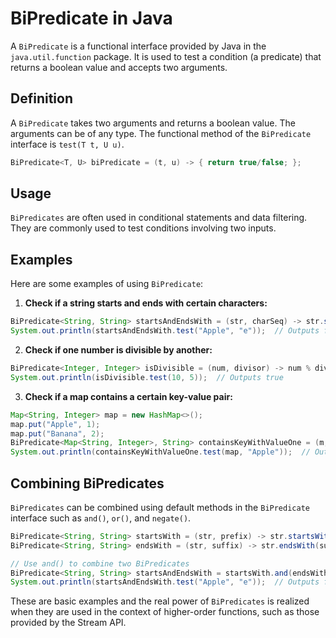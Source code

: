 # BiPredicate in Java

A `BiPredicate` is a functional interface provided by Java in the `java.util.function` package. It is used to test a condition (a predicate) that returns a boolean value and accepts two arguments.

## Definition

A `BiPredicate` takes two arguments and returns a boolean value. The arguments can be of any type. The functional method of the `BiPredicate` interface is `test(T t, U u)`.

```java
BiPredicate<T, U> biPredicate = (t, u) -> { return true/false; };
```

## Usage

`BiPredicates` are often used in conditional statements and data filtering. They are commonly used to test conditions involving two inputs.

## Examples

Here are some examples of using `BiPredicate`:

1. **Check if a string starts and ends with certain characters:**

```java
BiPredicate<String, String> startsAndEndsWith = (str, charSeq) -> str.startsWith(charSeq) && str.endsWith(charSeq);
System.out.println(startsAndEndsWith.test("Apple", "e"));  // Outputs false
```

2. **Check if one number is divisible by another:**

```java
BiPredicate<Integer, Integer> isDivisible = (num, divisor) -> num % divisor == 0;
System.out.println(isDivisible.test(10, 5));  // Outputs true
```

3. **Check if a map contains a certain key-value pair:**

```java
Map<String, Integer> map = new HashMap<>();
map.put("Apple", 1);
map.put("Banana", 2);
BiPredicate<Map<String, Integer>, String> containsKeyWithValueOne = (m, key) -> m.containsKey(key) && m.get(key) == 1;
System.out.println(containsKeyWithValueOne.test(map, "Apple"));  // Outputs true
```

## Combining BiPredicates

`BiPredicates` can be combined using default methods in the `BiPredicate` interface such as `and()`, `or()`, and `negate()`.

```java
BiPredicate<String, String> startsWith = (str, prefix) -> str.startsWith(prefix);
BiPredicate<String, String> endsWith = (str, suffix) -> str.endsWith(suffix);

// Use and() to combine two BiPredicates
BiPredicate<String, String> startsAndEndsWith = startsWith.and(endsWith);
System.out.println(startsAndEndsWith.test("Apple", "e"));  // Outputs false
```

These are basic examples and the real power of `BiPredicates` is realized when they are used in the context of higher-order functions, such as those provided by the Stream API.